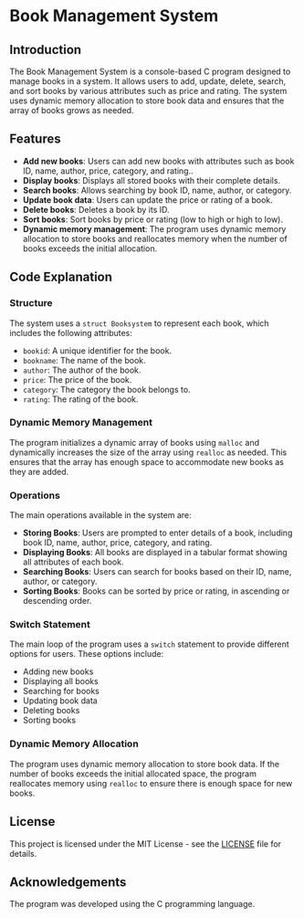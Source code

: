 # Book Management System

## Introduction
The Book Management System is a console-based C program designed to manage books in a system. It allows users to add, update, delete, search, and sort books by various attributes such as price and rating. The system uses dynamic memory allocation to store book data and ensures that the array of books grows as needed.

## Features
- **Add new books**: Users can add new books with attributes such as book ID, name, author, price, category, and rating..
- **Display books**: Displays all stored books with their complete details.
- **Search books**: Allows searching by book ID, name, author, or category.
- **Update book data**: Users can update the price or rating of a book.
- **Delete books**: Deletes a book by its ID.
- **Sort books**: Sort books by price or rating (low to high or high to low).
- **Dynamic memory management**: The program uses dynamic memory allocation to store books and reallocates memory when the number of books exceeds the initial allocation.

## Code Explanation

### Structure
The system uses a `struct Booksystem` to represent each book, which includes the following attributes:
  - `bookid`: A unique identifier for the book.
  - `bookname`: The name of the book.
  - `author`: The author of the book.
  - `price`: The price of the book.
  - `category`: The category the book belongs to.
  - `rating`: The rating of the book.

### Dynamic Memory Management
The program initializes a dynamic array of books using `malloc` and dynamically increases the size of the array using `realloc` as needed. This ensures that the array has enough space to accommodate new books as they are added.

### Operations
The main operations available in the system are:
  - **Storing Books**: Users are prompted to enter details of a book, including book ID, name, author, price, category, and rating.
  - **Displaying Books**: All books are displayed in a tabular format showing all attributes of each book.
  - **Searching Books**: Users can search for books based on their ID, name, author, or category.
  - **Sorting Books**: Books can be sorted by price or rating, in ascending or descending order.

### Switch Statement
The main loop of the program uses a `switch` statement to provide different options for users. These options include:
  - Adding new books
  - Displaying all books
  - Searching for books
  - Updating book data
  - Deleting books
  - Sorting books

### Dynamic Memory Allocation
The program uses dynamic memory allocation to store book data. If the number of books exceeds the initial allocated space, the program reallocates memory using `realloc` to ensure there is enough space for new books.

## License
This project is licensed under the MIT License - see the [LICENSE](LICENSE) file for details.

## Acknowledgements
The program was developed using the C programming language.
